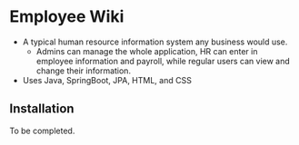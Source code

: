# Employee Wiki
* A typical human resource information system any business would use. 
  * Admins can manage the whole application, HR can enter in employee information and payroll, while regular users can view and change their information.
* Uses Java, SpringBoot, JPA, HTML, and CSS

## Installation
To be completed.
